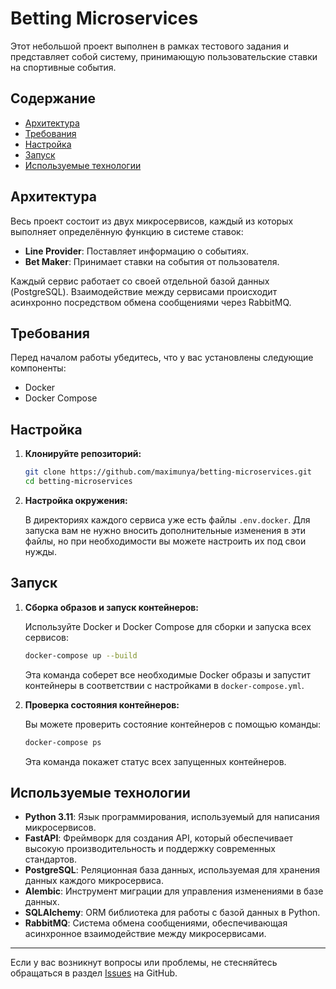 # Betting Microservices

Этот небольшой проект выполнен в рамках тестового задания и представляет собой систему, принимающую пользовательские ставки на спортивные события.

## Содержание

- [Архитектура](#архитектура)
- [Требования](#требования)
- [Настройка](#настройка)
- [Запуск](#запуск)
- [Используемые технологии](#используемые-технологии)

## Архитектура

Весь проект состоит из двух микросервисов, каждый из которых выполняет определённую функцию в системе ставок:

- **Line Provider**: Поставляет информацию о событиях.
- **Bet Maker**: Принимает ставки на события от пользователя.

Каждый сервис работает со своей отдельной базой данных (PostgreSQL). Взаимодействие между сервисами происходит асинхронно посредством обмена сообщениями через RabbitMQ.

## Требования

Перед началом работы убедитесь, что у вас установлены следующие компоненты:

- Docker
- Docker Compose

## Настройка

1. **Клонируйте репозиторий:**

    ```bash
    git clone https://github.com/maximunya/betting-microservices.git
    cd betting-microservices
    ```

2. **Настройка окружения:**

    В директориях каждого сервиса уже есть файлы `.env.docker`. Для запуска вам не нужно вносить дополнительные изменения в эти файлы, но при необходимости вы можете настроить их под свои нужды.

## Запуск

1. **Сборка образов и запуск контейнеров:**

    Используйте Docker и Docker Compose для сборки и запуска всех сервисов:

    ```bash
    docker-compose up --build
    ```

    Эта команда соберет все необходимые Docker образы и запустит контейнеры в соответствии с настройками в `docker-compose.yml`.

2. **Проверка состояния контейнеров:**

    Вы можете проверить состояние контейнеров с помощью команды:

    ```bash
    docker-compose ps
    ```

    Эта команда покажет статус всех запущенных контейнеров.

## Используемые технологии

- **Python 3.11**: Язык программирования, используемый для написания микросервисов.
- **FastAPI**: Фреймворк для создания API, который обеспечивает высокую производительность и поддержку современных стандартов.
- **PostgreSQL**: Реляционная база данных, используемая для хранения данных каждого микросервиса.
- **Alembic**: Инструмент миграции для управления изменениями в базе данных.
- **SQLAlchemy**: ORM библиотека для работы с базой данных в Python.
- **RabbitMQ**: Система обмена сообщениями, обеспечивающая асинхронное взаимодействие между микросервисами.

---

Если у вас возникнут вопросы или проблемы, не стесняйтесь обращаться в раздел [Issues](https://github.com/maximunya/betting-microservices/issues) на GitHub.
